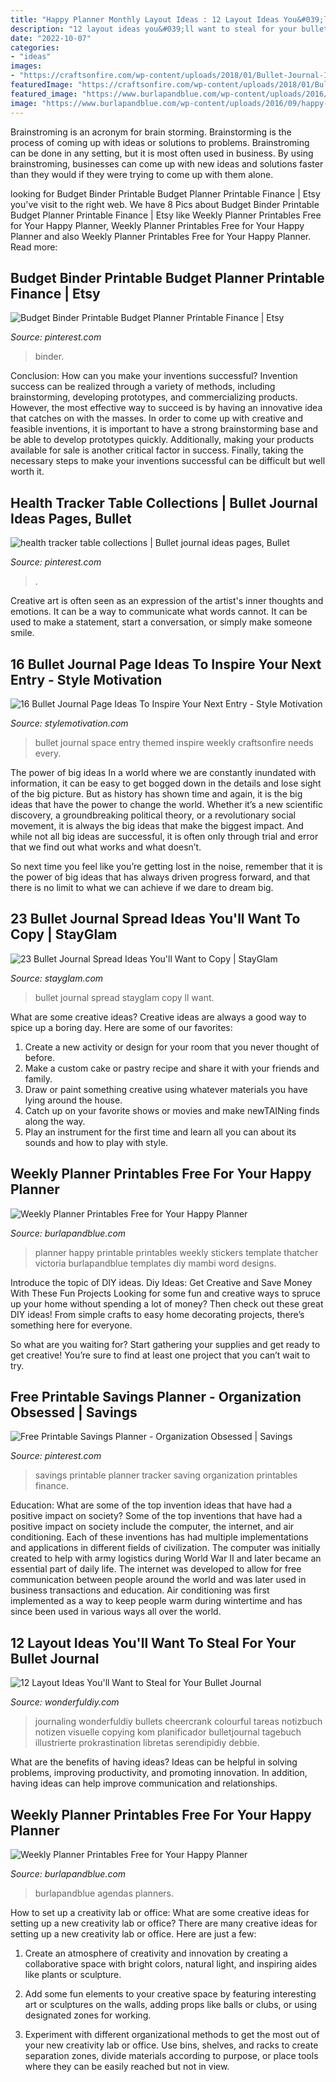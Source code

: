 ```yaml
---
title: "Happy Planner Monthly Layout Ideas : 12 Layout Ideas You&#039;ll Want To Steal For Your Bullet Journal"
description: "12 layout ideas you&#039;ll want to steal for your bullet journal"
date: "2022-10-07"
categories:
- "ideas"
images:
- "https://craftsonfire.com/wp-content/uploads/2018/01/Bullet-Journal-Ideas-Space-Weekly.jpg"
featuredImage: "https://craftsonfire.com/wp-content/uploads/2018/01/Bullet-Journal-Ideas-Space-Weekly.jpg"
featured_image: "https://www.burlapandblue.com/wp-content/uploads/2016/09/19558253110_3a14e52f50_b-424x600.jpg"
image: "https://www.burlapandblue.com/wp-content/uploads/2016/09/happy-planner.jpg"
---
```



Brainstroming is an acronym for brain storming. Brainstorming is the process of coming up with ideas or solutions to problems. Brainstroming can be done in any setting, but it is most often used in business. By using brainstroming, businesses can come up with new ideas and solutions faster than they would if they were trying to come up with them alone.

	

		
looking for Budget Binder Printable Budget Planner Printable Finance | Etsy you've visit to the right web. We have 8 Pics about Budget Binder Printable Budget Planner Printable Finance | Etsy like Weekly Planner Printables Free for Your Happy Planner, Weekly Planner Printables Free for Your Happy Planner and also Weekly Planner Printables Free for Your Happy Planner. Read more:
		
    
## Budget Binder Printable Budget Planner Printable Finance | Etsy

<img loading=lazy src="https://i.pinimg.com/736x/a6/17/1f/a6171f47fc2c6069d28a8ca63cbe2794.jpg" onerror="this.onerror=null;this.src='https://tse3.mm.bing.net/th?id=OIP.ifUrnPkH2NIeaaaACOKGwQHaF7&amp;pid=15.1';" alt="Budget Binder Printable Budget Planner Printable Finance | Etsy">

_Source: pinterest.com_

>binder. 

	

Conclusion: How can you make your inventions successful?
Invention success can be realized through a variety of methods, including brainstorming, developing prototypes, and commercializing products. However, the most effective way to succeed is by having an innovative idea that catches on with the masses. In order to come up with creative and feasible inventions, it is important to have a strong brainstorming base and be able to develop prototypes quickly. Additionally, making your products available for sale is another critical factor in success. Finally, taking the necessary steps to make your inventions successful can be difficult but well worth it.

    
## Health Tracker Table Collections | Bullet Journal Ideas Pages, Bullet

<img loading=lazy src="https://i.pinimg.com/736x/c9/9a/54/c99a54879dcff8256834e95d2d31a3ee.jpg" onerror="this.onerror=null;this.src='https://tse3.mm.bing.net/th?id=OIP.JW-9Wz7tPBeIDoT8WQGcNgHaHX&amp;pid=15.1';" alt="health tracker table collections | Bullet journal ideas pages, Bullet">

_Source: pinterest.com_

>. 

	

Creative art is often seen as an expression of the artist's inner thoughts and emotions. It can be a way to communicate what words cannot. It can be used to make a statement, start a conversation, or simply make someone smile.

    
## 16 Bullet Journal Page Ideas To Inspire Your Next Entry - Style Motivation

<img loading=lazy src="https://craftsonfire.com/wp-content/uploads/2018/01/Bullet-Journal-Ideas-Space-Weekly.jpg" onerror="this.onerror=null;this.src='https://tse1.mm.bing.net/th?id=OIP.1Mb8M2x1riux1YVwBiygpgHaHa&amp;pid=15.1';" alt="16 Bullet Journal Page Ideas To Inspire Your Next Entry - Style Motivation">

_Source: stylemotivation.com_

>bullet journal space entry themed inspire weekly craftsonfire needs every. 

	

The power of big ideas
In a world where we are constantly inundated with information, it can be easy to get bogged down in the details and lose sight of the big picture. But as history has shown time and again, it is the big ideas that have the power to change the world.
Whether it’s a new scientific discovery, a groundbreaking political theory, or a revolutionary social movement, it is always the big ideas that make the biggest impact. And while not all big ideas are successful, it is often only through trial and error that we find out what works and what doesn’t.

So next time you feel like you’re getting lost in the noise, remember that it is the power of big ideas that has always driven progress forward, and that there is no limit to what we can achieve if we dare to dream big.

    
## 23 Bullet Journal Spread Ideas You&#039;ll Want To Copy | StayGlam

<img loading=lazy src="https://stayglam.com/wp-content/uploads/2018/04/23-Bullet-Journal-Spread-Ideas.jpg" onerror="this.onerror=null;this.src='https://tse2.mm.bing.net/th?id=OIP.K4r2rvpVNfxvBhprVrd_FgHaEf&amp;pid=15.1';" alt="23 Bullet Journal Spread Ideas You&#039;ll Want to Copy | StayGlam">

_Source: stayglam.com_

>bullet journal spread stayglam copy ll want. 

	

What are some creative ideas?
Creative ideas are always a good way to spice up a boring day. Here are some of our favorites: 
1. Create a new activity or design for your room that you never thought of before. 
2. Make a custom cake or pastry recipe and share it with your friends and family. 
3. Draw or paint something creative using whatever materials you have lying around the house. 
4. Catch up on your favorite shows or movies and make newTAINing finds along the way. 
5. Play an instrument for the first time and learn all you can about its sounds and how to play with style.

    
## Weekly Planner Printables Free For Your Happy Planner

<img loading=lazy src="https://www.burlapandblue.com/wp-content/uploads/2016/09/19558253110_3a14e52f50_b-424x600.jpg" onerror="this.onerror=null;this.src='https://tse3.mm.bing.net/th?id=OIP.9dL7s4z-Jv-3r89c2t50pQAAAA&amp;pid=15.1';" alt="Weekly Planner Printables Free for Your Happy Planner">

_Source: burlapandblue.com_

>planner happy printable printables weekly stickers template thatcher victoria burlapandblue templates diy mambi word designs. 

	

Introduce the topic of DIY ideas.
Diy Ideas: Get Creative and Save Money With These Fun Projects
Looking for some fun and creative ways to spruce up your home without spending a lot of money? Then check out these great DIY ideas! From simple crafts to easy home decorating projects, there’s something here for everyone.

So what are you waiting for? Start gathering your supplies and get ready to get creative! You’re sure to find at least one project that you can’t wait to try.

    
## Free Printable Savings Planner - Organization Obsessed | Savings

<img loading=lazy src="https://i.pinimg.com/736x/84/17/90/841790a0c55b4ceeb7f3cd746c55d66d.jpg" onerror="this.onerror=null;this.src='https://tse4.mm.bing.net/th?id=OIP.bOfQ5CjJAo0yY5O1keFOaAHaLH&amp;pid=15.1';" alt="Free Printable Savings Planner - Organization Obsessed | Savings">

_Source: pinterest.com_

>savings printable planner tracker saving organization printables finance. 

	

Education: What are some of the top invention ideas that have had a positive impact on society?
Some of the top inventions that have had a positive impact on society include the computer, the internet, and air conditioning. Each of these inventions has had multiple implementations and applications in different fields of civilization. The computer was initially created to help with army logistics during World War II and later became an essential part of daily life. The internet was developed to allow for free communication between people around the world and was later used in business transactions and education. Air conditioning was first implemented as a way to keep people warm during wintertime and has since been used in various ways all over the world.

    
## 12 Layout Ideas You&#039;ll Want To Steal For Your Bullet Journal

<img loading=lazy src="https://cdn.wonderfuldiy.com/wp-content/uploads/2016/06/daily-bullet-journal.jpg" onerror="this.onerror=null;this.src='https://tse4.mm.bing.net/th?id=OIP.vQTutbfcdARyp8Z7qF0VowHaHa&amp;pid=15.1';" alt="12 Layout Ideas You&#039;ll Want to Steal for Your Bullet Journal">

_Source: wonderfuldiy.com_

>journaling wonderfuldiy bullets cheercrank colourful tareas notizbuch notizen visuelle copying kom planificador bulletjournal tagebuch illustrierte prokrastination libretas serendipidiy debbie. 

	

What are the benefits of having ideas?
Ideas can be helpful in solving problems, improving productivity, and promoting innovation. In addition, having ideas can help improve communication and relationships.

    
## Weekly Planner Printables Free For Your Happy Planner

<img loading=lazy src="https://www.burlapandblue.com/wp-content/uploads/2016/09/happy-planner.jpg" onerror="this.onerror=null;this.src='https://tse3.mm.bing.net/th?id=OIP.MtQv67hpxUKtS650--TmDwHaJQ&amp;pid=15.1';" alt="Weekly Planner Printables Free for Your Happy Planner">

_Source: burlapandblue.com_

>burlapandblue agendas planners. 

	

How to set up a creativity lab or office: What are some creative ideas for setting up a new creativity lab or office?
There are many creative ideas for setting up a new creativity lab or office. Here are just a few: 
1. Create an atmosphere of creativity and innovation by creating a collaborative space with bright colors, natural light, and inspiring aides like plants or sculpture.

2. Add some fun elements to your creative space by featuring interesting art or sculptures on the walls, adding props like balls or clubs, or using designated zones for working.

3. Experiment with different organizational methods to get the most out of your new creativity lab or office. Use bins, shelves, and racks to create separation zones, divide materials according to purpose, or place tools where they can be easily reached but not in view.

